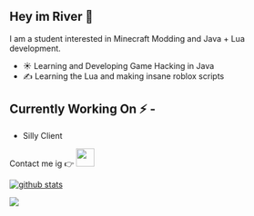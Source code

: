 <div>
<p>

## Hey im River 👋
I am a student interested in Minecraft Modding and Java + Lua development.

- ☀️ Learning and Developing Game Hacking in Java
- ✍️ Learning the Lua and making insane roblox scripts
  
## Currently Working On ⚡ -  
  - Silly Client

 Contact me ig :point_right:
 <a href="https://discord.gg/">
         <img src="https://github.com/gauravghongde/social-icons/blob/master/PNG/Black/Discord_black.png" width="32" height="32"/>

</h4>
</div>

![github stats](https://github-readme-stats.vercel.app/api?username=river1337&show_icons=true&title_color=fff&icon_color=FFD700&text_color=ECECEC&bg_color=8A2BE2)


<img src="https://komarev.com/ghpvc/?username=river1337&color=blueviolet">
<br />
